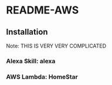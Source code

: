 # README-AWS


## Installation

Note: THIS IS VERY VERY COMPLICATED

### Alexa Skill: alexa

### AWS Lambda: HomeStar
